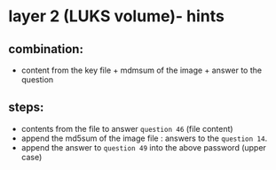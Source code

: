 # layer 2 (LUKS volume)- hints 

## combination:
- content from the key file + mdmsum of the image + answer to the question

## steps: 
- contents from the file to answer `question 46` (file content)
- append the md5sum of the image file : answers to the  `question 14`.
- append the answer to `question 49` into the above password (upper case)